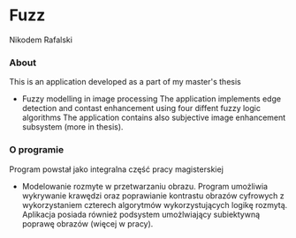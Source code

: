 ﻿Fuzz
========
Nikodem Rafalski


### About
This is an application developed as a part of my master's thesis
- Fuzzy modelling in image processing
The application implements edge detection and contast enhancement using four diffent fuzzy logic algorithms
The application contains also subjective image enhancement subsystem (more in thesis).

### O programie
Program powstał jako integralna część pracy magisterskiej
- Modelowanie rozmyte w przetwarzaniu obrazu.
Program umożliwia wykrywanie krawędzi oraz poprawianie kontrastu obrazów cyfrowych z wykorzystaniem czterech algorytmów 
wykorzystujących logikę rozmytą. 
Aplikacja posiada również podsystem umożlwiający subiektywną poprawę obrazów (więcej w pracy).
